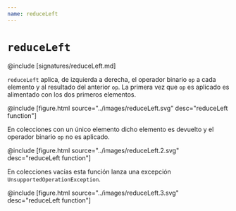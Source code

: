 ```yaml
---
name: reduceLeft
---
```


# `reduceLeft`

@include [signatures/reduceLeft.md]

`reduceLeft` aplica, de izquierda a derecha, el operador binario `op` a cada elemento y al resultado del anterior `op`.
La primera vez que `op` es aplicado es alimentado con los dos primeros elementos.

@include [figure.html source="../images/reduceLeft.svg" desc="reduceLeft function"]

En colecciones con un único elemento dicho elemento es devuelto y el operador binario `op` no es aplicado.

@include [figure.html source="../images/reduceLeft.2.svg" desc="reduceLeft function"]

En colecciones vacías esta función lanza una excepción `UnsupportedOperationException`.

@include [figure.html source="../images/reduceLeft.3.svg" desc="reduceLeft function"]
